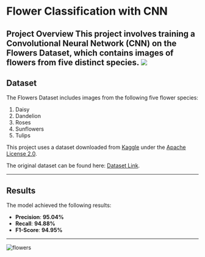 # Flower Classification with CNN

Project Overview
This project involves training a Convolutional Neural Network (CNN) on the Flowers Dataset, which contains images of flowers from five distinct species. 
![](https://komarev.com/ghpvc/?username=LadyAmely&color=green)
---
## Dataset

The Flowers Dataset includes images from the following five flower species:
1. Daisy
2. Dandelion
3. Roses
4. Sunflowers
5. Tulips

This project uses a dataset downloaded from [Kaggle](https://www.kaggle.com/) under the [Apache License 2.0](https://www.apache.org/licenses/LICENSE-2.0). 

The original dataset can be found here: [Dataset Link](https://www.kaggle.com/datasets/rahmasleam/flowers-dataset).

---

## Results
The model achieved the following results:

- **Precision**: **95.04%**
- **Recall**: **94.88%**
- **F1-Score**: **94.95%**
---

![flowers](https://github.com/LadyAmely/FlowerClassifier-CNN/blob/master/plots/flowers_predictions.png)



